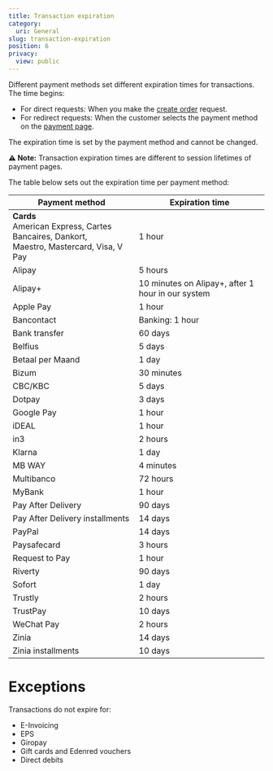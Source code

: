 ```yaml
---
title: Transaction expiration
category:
  uri: General
slug: transaction-expiration
position: 6
privacy:
  view: public
---
```

Different payment methods set different expiration times for transactions. The time begins:

* For <Glossary>direct</Glossary> requests: When you make the [create order](/reference/createorder) request.
* For <Glossary>redirect</Glossary> requests: When the customer selects the payment method on the [payment page](/docs/payment-pages/).

The expiration time is set by the payment method and cannot be changed.

**⚠️ Note:** Transaction expiration times are different to session lifetimes of payment pages.

The table below sets out the expiration time per payment method:

| Payment method                                                                                        | Expiration time                                   |
| ----------------------------------------------------------------------------------------------------- | ------------------------------------------------- |
| **Cards** <br /> American Express, Cartes Bancaires, Dankort, <br /> Maestro, Mastercard, Visa, V Pay | 1 hour                                            |
| Alipay                                                                                                | 5 hours                                           |
| Alipay+                                                                                               | 10 minutes on Alipay+, after 1 hour in our system |
| Apple Pay                                                                                             | 1 hour                                            |
| Bancontact                                                                                            | Banking: 1 hour                                   |
| Bank transfer                                                                                         | 60 days                                           |
| Belfius                                                                                               | 5 days                                            |
| Betaal per Maand                                                                                      | 1 day                                             |
| Bizum                                                                                                 | 30 minutes                                        |
| CBC/KBC                                                                                               | 5 days                                            |
| Dotpay                                                                                                | 3 days                                            |
| Google Pay                                                                                            | 1 hour                                            |
| iDEAL                                                                                                 | 1 hour                                            |
| in3                                                                                                   | 2 hours                                           |
| Klarna                                                                                                | 1 day                                             |
| MB WAY                                                                                                | 4 minutes                                         |
| Multibanco                                                                                            | 72 hours                                          |
| MyBank                                                                                                | 1 hour                                            |
| Pay After Delivery                                                                                    | 90 days                                           |
| Pay After Delivery installments                                                                       | 14 days                                           |
| PayPal                                                                                                | 14 days                                           |
| Paysafecard                                                                                           | 3 hours                                           |
| Request to Pay                                                                                        | 1 hour                                            |
| Riverty                                                                                               | 90 days                                           |
| Sofort                                                                                                | 1 day                                             |
| Trustly                                                                                               | 2 hours                                           |
| TrustPay                                                                                              | 10 days                                           |
| WeChat Pay                                                                                            | 2 hours                                           |
| Zinia                                                                                                 | 14 days                                           |
| Zinia installments                                                                                    | 10 days                                           |

# Exceptions

Transactions do not expire for:

* E-Invoicing
* EPS
* Giropay
* Gift cards and Edenred vouchers
* Direct debits
